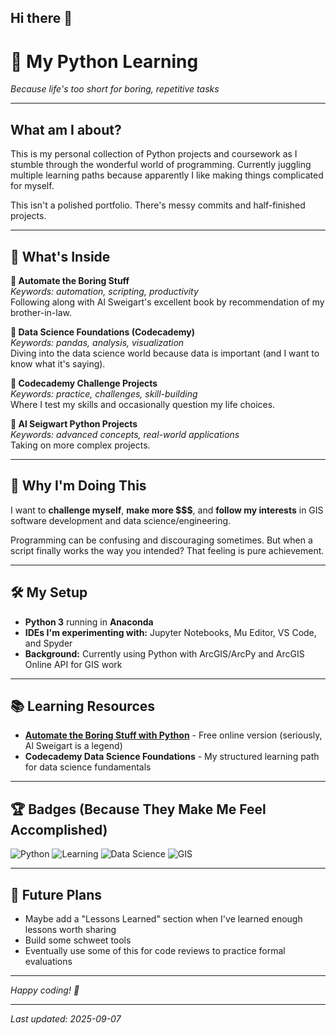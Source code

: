 ## Hi there 👋

# 🐍 My Python Learning

*Because life's too short for boring, repetitive tasks*

---

## What am I about?

This is my personal collection of Python projects and coursework as I stumble through the wonderful world of programming. Currently juggling multiple learning paths because apparently I like making things complicated for myself. 

This isn't a polished portfolio. There's messy commits and half-finished projects.

---

## 📁 What's Inside

**📂 Automate the Boring Stuff**  
*Keywords: automation, scripting, productivity*  
Following along with Al Sweigart's excellent book by recommendation of my brother-in-law.

**📂 Data Science Foundations (Codecademy)**  
*Keywords: pandas, analysis, visualization*  
Diving into the data science world because data is important (and I want to know what it's saying).

**📂 Codecademy Challenge Projects**  
*Keywords: practice, challenges, skill-building*  
Where I test my skills and occasionally question my life choices.

**📂 Al Seigwart Python Projects**  
*Keywords: advanced concepts, real-world applications*  
Taking on more complex projects.

---

## 🎯 Why I'm Doing This

I want to **challenge myself**, **make more $$$**, and **follow my interests** in GIS software development and data science/engineering.

Programming can be confusing and discouraging sometimes. But when a script finally works the way you intended? That feeling is pure achievement.

---

## 🛠️ My Setup

- **Python 3** running in **Anaconda** 
- **IDEs I'm experimenting with:** Jupyter Notebooks, Mu Editor, VS Code, and Spyder
- **Background:** Currently using Python with ArcGIS/ArcPy and ArcGIS Online API for GIS work

---

## 📚 Learning Resources

- [**Automate the Boring Stuff with Python**](https://automatetheboringstuff.com/) - Free online version (seriously, Al Sweigart is a legend)
- **Codecademy Data Science Foundations** - My structured learning path for data science fundamentals

---

## 🏆 Badges (Because They Make Me Feel Accomplished)

![Python](https://img.shields.io/badge/Python-3.x-blue?style=flat-square&logo=python)
![Learning](https://img.shields.io/badge/Status-Learning%20in%20Progress-yellow?style=flat-square)
![Data Science](https://img.shields.io/badge/Focus-Data%20Science-green?style=flat-square)
![GIS](https://img.shields.io/badge/Specialty-GIS%20Development-orange?style=flat-square)

---

## 🎲 Future Plans

- Maybe add a "Lessons Learned" section when I've learned enough lessons worth sharing
- Build some schweet tools
- Eventually use some of this for code reviews to practice formal evaluations

---

*Happy coding! 🚀*

---

*Last updated: 2025-09-07*
